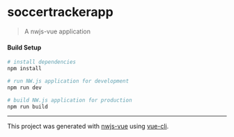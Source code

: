 # soccertrackerapp

> A nwjs-vue application

#### Build Setup

``` bash
# install dependencies
npm install

# run NW.js application for development
npm run dev

# build NW.js application for production
npm run build
```

---

This project was generated with [nwjs-vue](https://github.com/elegantweb/nwjs-vue) using [vue-cli](https://github.com/vuejs/vue-cli).
